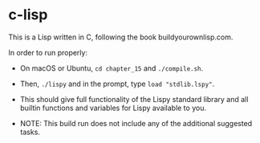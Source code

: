 # c-lisp

This is a Lisp written in C, following the book buildyourownlisp.com.

In order to run properly:
- On macOS or Ubuntu, `cd chapter_15` and `./compile.sh`.
- Then, `./lispy` and in the prompt, type `load "stdlib.lspy"`.
- This should give full functionality of the Lispy standard library and all builtin functions and variables for Lispy available to you.

- NOTE: This build run does not include any of the additional suggested tasks.
